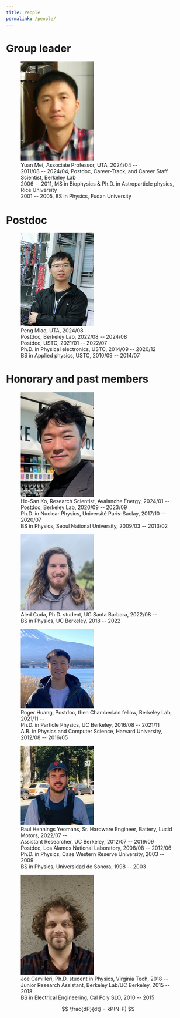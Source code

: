 ```yaml
---
title: People
permalink: /people/
---
```


# Group leader

<figure>
    <img src="/assets/images/people/yuan.mei.jpg" width="200">
    <figcaption>
        Yuan Mei, Associate Professor, UTA, 2024/04 -- <br/>
        2011/08 -- 2024/04, Postdoc, Career-Track, and Career Staff Scientist, Berkeley Lab <br/>
        2006 -- 2011, MS in Biophysics & Ph.D. in Astroparticle physics, Rice University <br/>
        2001 -- 2005, BS in Physics, Fudan University
    </figcaption>
</figure>

# Postdoc

<figure>
    <img src="/assets/images/people/peng.miao.jpg" width="200">
    <figcaption>
        Peng Miao, UTA, 2024/08 -- <br/>
        Postdoc, Berkeley Lab, 2022/08 -- 2024/08 <br/>
        Postdoc, USTC, 2021/01 -- 2022/07 <br/>
        Ph.D. in Physical electronics, USTC, 2014/09 -- 2020/12 <br/>
        BS in Applied physics, USTC, 2010/09 -- 2014/07
    </figcaption>
</figure>

# Honorary and past members

<figure>
    <img src="/assets/images/people/hosan.ko.jpg" width="200">
    <figcaption>
    Ho-San Ko, Research Scientist, Avalanche Energy, 2024/01 -- <br/>
    Postdoc, Berkeley Lab, 2020/09 -- 2023/09 <br/>
    Ph.D. in Nuclear Physics, Université Paris-Saclay, 2017/10 -- 2020/07 <br/>
    BS in Physics, Seoul National University, 2009/03 -- 2013/02
    </figcaption>
</figure>

<figure>
    <img src="/assets/images/people/aled.cuda.jpg" width="200">
    <figcaption>
    Aled Cuda, Ph.D. student, UC Santa Barbara, 2022/08 -- <br/>
    BS in Physics, UC Berkeley, 2018 -- 2022
    </figcaption>
</figure>

<figure>
    <img src="/assets/images/people/roger.huang.jpg" width="200">
    <figcaption>
    Roger Huang, Postdoc, then Chamberlain fellow, Berkeley Lab, 2021/11 -- <br/>
    Ph.D. in Particle Physics, UC Berkeley, 2016/08 -- 2021/11 <br/>
    A.B. in Physics and Computer Science, Harvard University, 2012/08 -- 2016/05
    </figcaption>
</figure>

<figure>
    <img src="/assets/images/people/raul.hennings.jpg" width="200">
    <figcaption>
    Raul Hennings Yeomans, Sr. Hardware Engineer, Battery, Lucid Motors, 2022/07 -- <br/>
    Assistant Researcher, UC Berkeley, 2012/07 -- 2019/09 <br/>
    Postdoc, Los Alamos National Laboratory, 2008/08 -- 2012/06 <br/>
    Ph.D. in Physics, Case Western Reserve University, 2003 -- 2009 <br/>
    BS in Physics, Universidad de Sonora, 1998 -- 2003
    </figcaption>
</figure>

<figure>
    <img src="/assets/images/people/joe.camilleri.jpg" width="200">
    <figcaption>
    Joe Camilleri, Ph.D. student in Physics, Virginia Tech, 2018 -- <br/>
    Junior Research Assistant, Berkeley Lab/UC Berkeley, 2015 -- 2018 <br/>
    BS in Electrical Engineering, Cal Poly SLO, 2010 -- 2015
    </figcaption>
</figure>

$$ \frac{dP}{dt} = kP(N-P) $$
